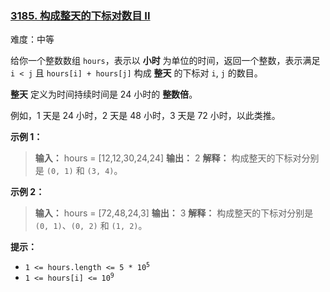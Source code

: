 ### [3185\. 构成整天的下标对数目 II](https://leetcode.cn/problems/count-pairs-that-form-a-complete-day-ii/)

难度：中等

给你一个整数数组 `hours`，表示以 **小时** 为单位的时间，返回一个整数，表示满足 `i < j` 且 `hours[i] + hours[j]` 构成 **整天** 的下标对 `i`, `j` 的数目。

**整天** 定义为时间持续时间是 24 小时的 **整数倍**。

例如，1 天是 24 小时，2 天是 48 小时，3 天是 72 小时，以此类推。

**示例 1：**

> **输入：** hours = [12,12,30,24,24]
> **输出：** 2
> **解释：**
> 构成整天的下标对分别是 `(0, 1)` 和 `(3, 4)`。

**示例 2：**

> **输入：** hours = [72,48,24,3]
> **输出：** 3
> **解释：**
> 构成整天的下标对分别是 `(0, 1)`、`(0, 2)` 和 `(1, 2)`。

**提示：**

- <code>1 <= hours.length <= 5 * 10<sup>5</sup></code>
- <code>1 <= hours[i] <= 10<sup>9</sup></code>
